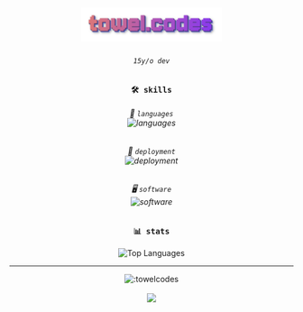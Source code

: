 <div align="center">

  <h2>
    <a href="https://towel.codes"><img src="https://github.com/towelcodes/towelcodes/blob/main/header.png?raw=true" alt="towel.codes" width="250"/></a>
  </h2>

  ###### `15y/o dev`

  ### `🛠️ skills`

  <h6>📑 <i><code>languages</code></i><br>
    <img src="https://skillicons.dev/icons?i=bun,svelte,ts,tailwind,rust,java,python" alt="languages" width="250"/>
  </h6>

  <h6>🚀 <i><code>deployment</code></i><br>
    <img src="https://skillicons.dev/icons?i=docker,linux,cloudflare,vercel" alt="deployment" width="140.5"/><br>
  </h6>

  <h6>🖥️ <i><code>software</code></i><br>
    <img src="https://skillicons.dev/icons?i=vscode,webstorm,ae,ps" alt="software" width="140.5"/>
  </h6>

  ### `📊 stats`
  ![Top Languages](https://github-readme-stats-cyan-six-62.vercel.app/api/wakatime?username=towelcodes&layout=compact&theme=material-palenight&langs_count=8&display_format=percent&hide_title=true)

  <hr>
  <img src="https://count.getloli.com/@:towelcodes?theme=3d-num" alt=":towelcodes" width="250"/>
  <br><br>
  <img src="https://towel.codes/static/wooper/wooper1.gif" width="100"/>

</div>

<!--
**towelcodes/towelcodes** is a ✨ _special_ ✨ repository because its `README.md` (this file) appears on your GitHub profile.

Here are some ideas to get you started:

- 🔭 I’m currently working on ...
- 🌱 I’m currently learning ...
- 👯 I’m looking to collaborate on ...
- 🤔 I’m looking for help with ...
- 💬 Ask me about ...
- 📫 How to reach me: ...
- 😄 Pronouns: ...
- ⚡ Fun fact: ...
-->
